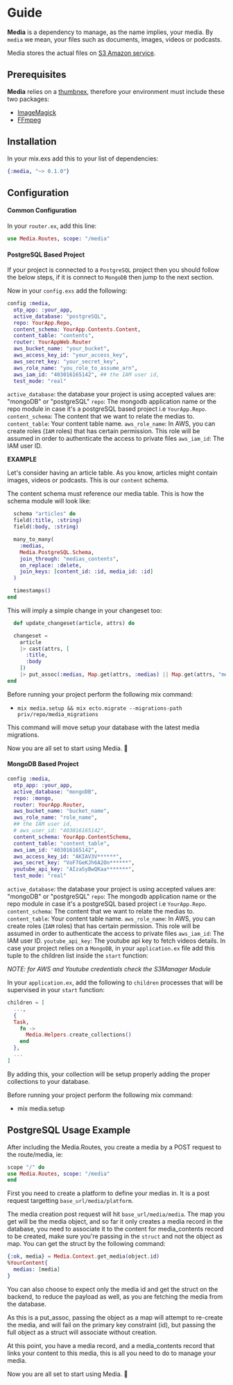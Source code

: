 # Guide

**Media** is a dependency to manage, as the name implies, your media. By ``media`` we mean, your files such as documents, images, videos or podcasts.

  Media stores the actual files on [S3 Amazon service](https://aws.amazon.com/s3/).

## Prerequisites

**Media** relies on a [thumbnex](https://github.com/talklittle/thumbnex), therefore your environment must include these two packages:
- [ImageMagick](https://imagemagick.org/)
- [FFmpeg](https://ffmpeg.org/)

## Installation

  In your mix.exs add this to your list of dependencies:

  ```elixir
  {:media, "~> 0.1.0"}
  ```

## Configuration
#### Common Configuration

In your `router.ex`, add this line:

```elixir
use Media.Routes, scope: "/media"
```

#### PostgreSQL Based Project

If your project is connected to a ``PostgreSQL`` project then you should follow the below steps, if it is connect to ``MongoDB`` then jump to the next section.

Now in your ``config.exs`` add the following:

```elixir
config :media,
  otp_app: :your_app,
  active_database: "postgreSQL",
  repo: YourApp.Repo,
  content_schema: YourApp.Contents.Content,
  content_table: "contents",
  router: YourAppWeb.Router
  aws_bucket_name: "your_bucket",
  aws_access_key_id: "your_access_key",
  aws_secret_key: "your_secret_key",
  aws_role_name: "you_role_to_assume_arn",
  aws_iam_id: "403016165142", ## the IAM user id,
  test_mode: "real"

```
``active_database``: the database your project is using accepted values are: "mongoDB" or "postgreSQL"
``repo``: The mongodb application name or the repo module in case it's a postgreSQL based project i.e ``YourApp.Repo``.
``content_schema``: The content that we want to relate the medias to.
``content_table``: Your content table name.
`aws_role_name`: In AWS, you can create roles (`IAM` roles) that has certain permission. This role will be assumed in order to authenticate the access to private files
`aws_iam_id`: The IAM user ID.

**EXAMPLE**

Let's consider having an article table. As you know, articles might contain images, videos or podcasts. This is our ``content`` schema.

The content schema must reference our media table. This is how the schema module will look like:

```elixir
  schema "articles" do
  field(:title, :string)
  field(:body, :string)

  many_to_many(
    :medias,
    Media.PostgreSQL.Schema,
    join_through: "medias_contents",
    on_replace: :delete,
    join_keys: [content_id: :id, media_id: :id]
  )

  timestamps()
end
```
This will imply a simple change in your changeset too:
```elixir
  def update_changeset(article, attrs) do

  changeset =
    article
    |> cast(attrs, [
      :title,
      :body
    ])
    |> put_assoc(:medias, Map.get(attrs, :medias) || Map.get(attrs, "medias")) ## add this line add the end
end
```

Before running your project perform the following mix command:

- ``mix media.setup && mix ecto.migrate --migrations-path priv/repo/media_migrations``

This command will move setup your database with the latest media migrations.

Now you are all set to start using Media. 🎉

#### MongoDB Based Project
```elixir
config :media,
  otp_app: :your_app,
  active_database: "mongoDB",
  repo: :mongo,
  router: YourApp.Router,
  aws_bucket_name: "bucket_name",
  aws_role_name: "role_name",
  ## the IAM user id,
  # aws_user_id: "403016165142",
  content_schema: YourApp.ContentSchema,
  content_table: "content_table",
  aws_iam_id: "403016165142",
  aws_access_key_id: "AKIAV3V******",
  aws_secret_key: "VoF7GeKJh6A2On******",
  youtube_api_key: "AIzaSyBwQKaa*******",
  test_mode: "real"
```
``active_database``: the database your project is using accepted values are: "mongoDB" or "postgreSQL"
``repo``: The mongodb application name or the repo module in case it's a postgreSQL based project i.e ``YourApp.Repo``.
``content_schema``: The content that we want to relate the medias to.
``content_table``: Your content table name.
`aws_role_name`: In AWS, you can create roles (`IAM` roles) that has certain permission. This role will be assumed in order to authenticate the access to private files
`aws_iam_id`: The IAM user ID.
`youtube_api_key`: The youtube api key to fetch videos details.
  In case your project relies on a ``MongoDB``, in your  ``application.ex`` file add this tuple to the children list inside the ``start`` function:

*NOTE: for AWS and Youtube credentials check the S3Manager Module*

In your ``application.ex``, add the following to `children` processes that will be supervised in your `start` function:

```elixir
children = [
  ...,
  {
  Task,
    fn ->
      Media.Helpers.create_collections()
    end
  },
  ...
]
```

By adding this, your collection will be setup properly adding the proper collections to your database.

Before running your project perform the following mix command:

- mix media.setup

## PostgreSQL Usage Example

After including the Media.Routes, you create a media by a POST request to the route/media, ie: 
```elixir
scope "/" do 
use Media.Routes, scope: "/media"
end
```

First you need to create a platform to define your medias in.
It is a post request targetting ``base_url/media/platform``.

The media creation post request will hit ``base_url/media/media``.
The map you get will be the media object, and so far it only creates a media record in the database, you need to associate it to the content for media_contents record to be created, make sure you're passing in the ``struct`` and not the object as map. You can get the struct by the following command:
```elixir
{:ok, media} = Media.Context.get_media(object.id)
%YourContent{
  medias: [media]
}
```
You can also choose to expect only the media id and get the struct on the backend, to reduce the payload as well, as you are fetching the media from the database.

As this is a put_assoc, passing the object as a map will attempt to re-create the media, and will fail on the primary key constraint (id), but passing the full object as a struct will associate without creation.

At this point, you have a media record, and a media_contents record that links your content to this media, this is all you need to do to manage your media.

Now you are all set to start using Media. 🎉